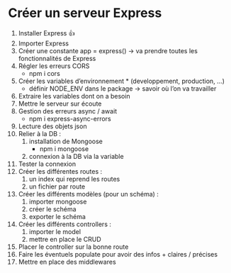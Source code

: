 # Créer un serveur Express

1. Installer Express 👍
2. Importer Express
3. Créer une constante app = express() → va prendre toutes les fonctionnalités de Express
4. Régler les erreurs CORS 
    - npm i cors
5. Créer les variables d’environnement * (developpement, production, …) 
    - définir NODE_ENV dans le package → savoir où l’on va travailler
6. Extraire les variables dont on a besoin
7. Mettre le serveur sur écoute
8. Gestion des erreurs async / await
    - npm i express-async-errors
9. Lecture des objets json
10. Relier à la DB : 
    1. installation de Mongoose 
        - npm i mongoose
    2. connexion à la DB via la variable
11. Tester la connexion
12. Créer les différentes routes :
    1. un index qui reprend les routes
    2. un fichier par route
13. Créer les différents modèles (pour un schéma) :
    1. importer mongoose
    2. créer le schéma
    3. exporter le schéma
14. Créer les différents controllers : 
    1. importer le model
    2. mettre en place le CRUD
15. Placer le controller sur la bonne route
16. Faire les éventuels populate pour avoir des infos + claires / précises 
17. Mettre en place des middlewares
